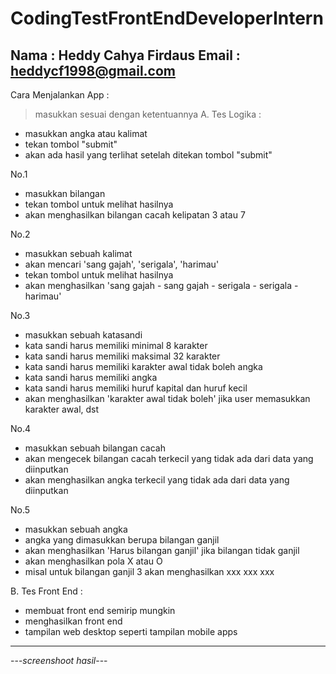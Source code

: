 # CodingTestFrontEndDeveloperIntern
Nama : Heddy Cahya Firdaus
Email : heddycf1998@gmail.com
-------------------------------------------
Cara Menjalankan App : 
> masukkan sesuai dengan ketentuannya
A. Tes Logika :
- masukkan angka atau kalimat
- tekan tombol "submit"
- akan ada hasil yang terlihat setelah ditekan tombol "submit"

No.1
- masukkan bilangan
- tekan tombol untuk melihat hasilnya
- akan menghasilkan bilangan cacah kelipatan 3 atau 7

No.2
- masukkan sebuah kalimat
- akan mencari 'sang gajah', 'serigala', 'harimau'
- tekan tombol untuk melihat hasilnya
- akan menghasilkan 'sang gajah - sang gajah - serigala - serigala - harimau'

No.3
- masukkan sebuah katasandi
- kata sandi harus memiliki minimal 8 karakter
- kata sandi harus memiliki maksimal 32 karakter
- kata sandi harus memiliki karakter awal tidak boleh angka
- kata sandi harus memiliki angka
- kata sandi harus memiliki huruf kapital dan huruf kecil
- akan menghasilkan 'karakter awal tidak boleh' jika user memasukkan karakter awal, dst

No.4
- masukkan sebuah bilangan cacah
- akan mengecek bilangan cacah terkecil yang tidak ada dari data yang diinputkan
- akan menghasilkan angka terkecil yang tidak ada dari data yang diinputkan

No.5
- masukkan sebuah angka
- angka yang dimasukkan berupa bilangan ganjil
- akan menghasilkan 'Harus bilangan ganjil' jika bilangan tidak ganjil
- akan menghasilkan pola X atau O
- misal untuk bilangan ganjil 3 akan menghasilkan xxx xxx xxx

B. Tes Front End :
- membuat front end semirip mungkin
- menghasilkan front end
- tampilan web desktop seperti tampilan mobile apps
-------------------------------------------

---*screenshoot hasil*---

